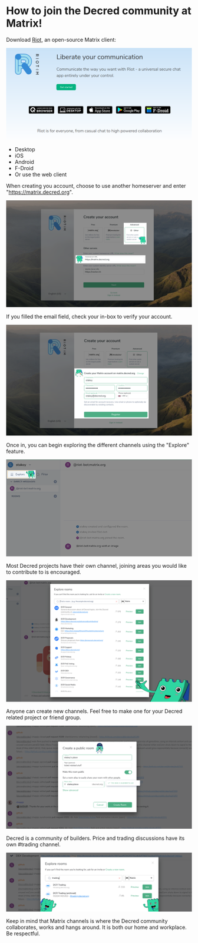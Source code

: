 # How to join the Decred community at Matrix!

Download [Riot](https://about.riot.im/), an open-source Matrix client:

![Download Riot client](https://github.com/pLabarta/dcrwebcomic/blob/master/Guides/Join%20Matrix%20-%20DCR%20Comic/imgs/01-download.png)

- Desktop
- iOS
- Android
- F-Droid
- Or use the web client

When creating you account, choose to use another homeserver and enter "https://matrix.decred.org".

![Download Riot client](https://github.com/pLabarta/dcrwebcomic/blob/master/Guides/Join%20Matrix%20-%20DCR%20Comic/imgs/02-select-home-server.png)

If you filled the email field, check your in-box to verify your account.

![Download Riot client](https://github.com/pLabarta/dcrwebcomic/blob/master/Guides/Join%20Matrix%20-%20DCR%20Comic/imgs/03-create-account.png)

Once in, you can begin exploring the different channels using the "Explore" feature.

![Download Riot client](https://github.com/pLabarta/dcrwebcomic/blob/master/Guides/Join%20Matrix%20-%20DCR%20Comic/imgs/04-explore-rooms.png)

Most Decred projects have their own channel, joining areas you would like to contribute to is encouraged.

![Download Riot client](https://github.com/pLabarta/dcrwebcomic/blob/master/Guides/Join%20Matrix%20-%20DCR%20Comic/imgs/05-room-list.png)

Anyone can create new channels. Feel free to make one for your Decred related project or friend group.

![Download Riot client](https://github.com/pLabarta/dcrwebcomic/blob/master/Guides/Join%20Matrix%20-%20DCR%20Comic/imgs/06-create-room.png)

Decred is a community of builders. Price and trading discussions have its own #trading channel.

![Download Riot client](https://github.com/pLabarta/dcrwebcomic/blob/master/Guides/Join%20Matrix%20-%20DCR%20Comic/imgs/07-trading-channel.png)

Keep in mind that Matrix channels is where the Decred community collaborates, works and hangs around. It is both our home and workplace. Be respectful.
